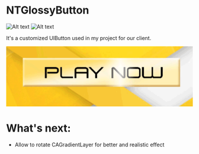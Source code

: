 # NTGlossyButton
![Alt text](https://camo.githubusercontent.com/4f118b3bbdae3a6c576b02083da10f466a7d46d9/68747470733a2f2f696d672e736869656c64732e696f2f62616467652f706c6174666f726d2d694f532d626c75652e7376673f7374796c653d666c6174) ![Alt text](https://camo.githubusercontent.com/d5f7757e441a2afa47f74ad97fb68ad774c6a41b/68747470733a2f2f696d672e736869656c64732e696f2f62616467652f7377696674322d636f6d70617469626c652d3442433531442e7376673f7374796c653d666c6174)

It's a customized UIButton used in my project for our client.

![Alt text](/Screenshot/preview.gif "Demo")

# What's next:
+ Allow to rotate CAGradientLayer for better and realistic effect
